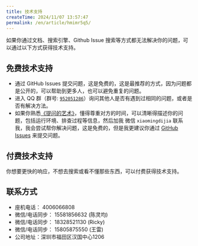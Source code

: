 ```yaml
---
title: 技术支持
createTime: 2024/11/07 13:57:47
permalink: /en/article/hmimr5q5/
---
```



如果你通过文档、搜索引擎、Github Issue 搜索等方式都无法解决你的问题，可以通过以下方式获得技术支持。

## 免费技术支持

- 通过 GitHub Issues 提交问题，这是免费的，这是最推荐的方式，因为问题都是公开的，可以帮助到更多人，也可以避免重复的问题。 
- 进入 QQ 群（群号: <a href="https://qm.qq.com/q/vRZ2IK5JCw" target="_block">`952051286`</a>）询问其他人是否有遇到过相同的问题，或者是否有解决方法。
- 如果你熟悉<a href="https://zhuanlan.zhihu.com/p/25258228">《提问的艺术》</a>，懂得尊重对方的时间，可以清晰得描述你的问题，包括运行环境、排查过程等信息，然后加我 微信 `xiaomingdijia` 联系我，我会尝试帮你解决问题，这是免费的，但是我更建议你通过 <a href="https://github.com/wangzongming/esp-ai/issues">GitHub Issues</a> 来提交问题。

## 付费技术支持

你想要更快的响应，不想去搜索或看不懂那些东西，可以付费获得技术支持。

## 联系方式 
- 座机电话： 4006066808
- 微信/电话同步： 15581856632 (陈灵均)
- 微信/电话同步： 18328521130 (Ricky)
- 微信/电话同步： 15805875550 (王雷)
- 公司地址：深圳市福田区汉国中心1206

<!-- `ESP-AI` 是一个较大的新生态，为了项目可持续发展，我们还将提供付费的技术支持。 

你想要更快的响应，不想去搜索或看不懂那些东西，可以付费获得技术支持。

| 服务项                  | 收费标准(RMB) | 备注                                                                                                |
| ----------------------- | ------------- | --------------------------------------------------------------------------------------------------- |
| 业务咨询                | 50/10分钟     | 请喝咖啡/简单了解                                                                               |
| 业务咨询/技术指导       | 200/小时      | 任何技术问题远程指导                                                                                |
| 全套硬件                | 150/套        | 无任何技术支持                                                                                      |
| 全套硬件(焊接+代码烧录) | 400/套        | 送半小时技术支持，后续需要帮升级仅需 150/次                                                         |
| 服务端部署              | 150/次        | 在服务器或者在本地运行起来服务端即为服务结束                                                        |
| 唤醒词定制              | 1000/条        | [暂未开放]需自行提供500条左右样本数据<br/>(对着你的麦克风喊一句 小明同学 就是一条样本<br/>我会告诉你怎么收集) |  |
| 插件定制                | 5000起         | 先下单10分钟的                                                                                      |  |  |
| 商业合作                | 详谈          | 先下单10分钟的                                                                                      |  |  | -->

 
<!-- ### 下单链接

下单后会在下单平台中告知您腾讯会议号和会议时间，请务必提前下载好`腾讯会议`。

复制下面文字打开淘宝，或者直接扫码：

**【淘宝】https://m.tb.cn/h.g9fi35pHj7F2ScS?tk=H0qi3WXdlqH CZ0016 「ESP-AI 技术支持」
点击链接直接打开 或者 淘宝搜索直接打开**

<div align="center">
<img src="/images/taobao.jpg"  style="border-radius: 32px;"/>
</div>
  -->